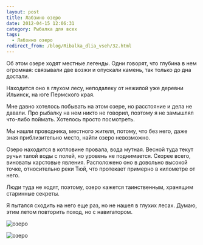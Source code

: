 ```yaml
---
layout: post
title: Лабзино озеро
date: 2012-04-15 12:06:31
category: Рыбалка для всех
tags:
  - Лабзино озеро
redirect_from: /blog/Ribalka_dlia_vseh/32.html
---
```

Об этом озере ходят местные легенды. Одни говорят, что глубина в нем
огромная: связывали две возжи и опускали камень, так только до дна
достали.

Находится оно в глухом лесу, неподалеку от нежилой уже деревни Ильинск,
на юге Пермского края.

Мне давно хотелось побывать на этом озере, но расстояние и дела не
давали. Про рыбалку на нем никто не говорил, поэтому я не замышлял
что-либо поймать. Хотелось просто посмотреть.

Мы нашли проводника, местного жителя, потому, что без него, даже зная
приблизительно место, найти озеро невозможно.

Озеро находится в котловине провала, вода мутная. Весной туда текут
ручьи талой воды с полей, но уровень не поднимается. Скорее всего,
виноваты карстовые явления. Расположено оно в довольно высокой точке,
относительно реки Тюй, что протекает примерно в километре от него.

Люди туда не ходят, поэтому, озеро кажется таинственным, хранящим
старинные секреты.

Я пытался сходить на него еще раз, но не нашел в глухих лесах. Думаю,
этим летом повторить поход, но с навигатором.

![озеро](http://fishingguru.ru/uploads/images/00/00/01/2012/04/15/560f11.jpg)

![озеро](http://fishingguru.ru/uploads/images/00/00/01/2012/04/15/2d7854.jpg)
